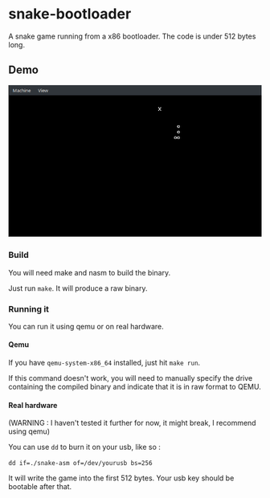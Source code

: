 # snake-bootloader

A snake game running from a x86 bootloader.
The code is under 512 bytes long.

## Demo

![](https://github.com/yorncl/snake-bootloader/blob/master/meta/snake-asm.gif)

### Build

You will need make and nasm to build the binary.

Just run `make`. It will produce a raw binary.

### Running it

You can run it using qemu or on real hardware.

#### Qemu
If you have `qemu-system-x86_64` installed, just hit `make run`.

If this command doesn't work, you will need to manually specify the drive containing the compiled binary and indicate that it is in raw format to QEMU.

#### Real hardware

(WARNING : I haven't tested it further for now, it might break, I recommend using qemu)

You can use `dd` to burn it on your usb, like so :

`dd if=./snake-asm of=/dev/yourusb bs=256`

It will write the game into the first 512 bytes.
Your usb key should be bootable after that.
